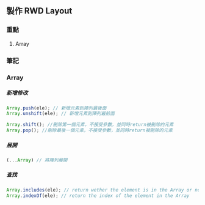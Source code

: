 ## 製作 RWD Layout

### 重點

1. Array

### 筆記

### Array

##### 新增修改

```javascript
Array.push(ele); // 新增元素到陣列最後面
Array.unshift(ele); // 新增元素到陣列最前面

Array.shift(); //刪除第一個元素，不接受參數，並同時return被刪除的元素
Array.pop(); //刪除最後一個元素，不接受參數，並同時return被刪除的元素
```

##### 展開

```javascript
(...Array) // 將陣列展開

```

##### 查找

```javascript
Array.includes(ele); // return wether the element is in the Array or not
Array.indexOf(ele); // return the index of the element in the Array
```
